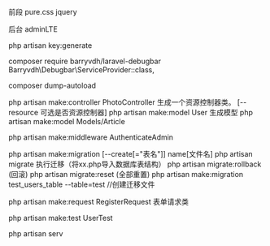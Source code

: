 前段
pure.css jquery

后台
adminLTE




php artisan key:generate  

composer require barryvdh/laravel-debugbar
Barryvdh\Debugbar\ServiceProvider::class,


composer dump-autoload

php artisan make:controller PhotoController	 生成一个资源控制器类。  [--resource 可选是否资源控制器]
php artisan make:model User  生成模型
php artisan make:model Models/Article

php artisan make:middleware AuthenticateAdmin

php artisan make:migration [--create[="表名"]]  name[文件名]
php artisan migrate  执行迁移（将xx.php导入数据库表结构）
php artisan migrate:rollback (回滚)
php artisan migrate:reset (全部重置)
php artisan make:migration test_users_table --table=test    //创建迁移文件


php artisan make:request RegisterRequest  表单请求类

php artisan make:test UserTest


php artisan serv



